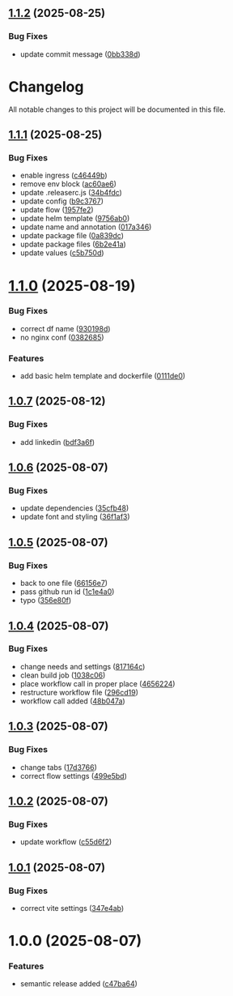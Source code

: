 ## [1.1.2](https://github.com/gkalian/site-gkalian/compare/v1.1.1...v1.1.2) (2025-08-25)


### Bug Fixes

* update commit message ([0bb338d](https://github.com/gkalian/site-gkalian/commit/0bb338d02249a6ad735856b9bb4071d459f83bd9))

# Changelog

All notable changes to this project will be documented in this file.

## [1.1.1](https://github.com/gkalian/site-gkalian/compare/v1.1.0...v1.1.1) (2025-08-25)


### Bug Fixes

* enable ingress ([c46449b](https://github.com/gkalian/site-gkalian/commit/c46449b884787f64423ec834e0bd4722df429a99))
* remove env block ([ac60ae6](https://github.com/gkalian/site-gkalian/commit/ac60ae6b14e91795ed7ff9415edf24e8bb95b1db))
* update .releaserc.js ([34b4fdc](https://github.com/gkalian/site-gkalian/commit/34b4fdc4ad81970932551f82e245ca65d4eea92b))
* update config ([b9c3767](https://github.com/gkalian/site-gkalian/commit/b9c37675b925a050bac34945662135e6dcf12ae7))
* update flow ([1957fe2](https://github.com/gkalian/site-gkalian/commit/1957fe22c57b2e181cd0b415b770a0c942230fcb))
* update helm template ([9756ab0](https://github.com/gkalian/site-gkalian/commit/9756ab0019bce5949f822f1153913181e53aa3b4))
* update name and annotation ([017a346](https://github.com/gkalian/site-gkalian/commit/017a3465a04118b04671a7ccec54b8e427c8ad67))
* update package file ([0a839dc](https://github.com/gkalian/site-gkalian/commit/0a839dc26d0d22ece162bde451d24a3dbc65b43d))
* update package files ([6b2e41a](https://github.com/gkalian/site-gkalian/commit/6b2e41a999ef6d490e9bdfe72c68e3b7a8e91e76))
* update values ([c5b750d](https://github.com/gkalian/site-gkalian/commit/c5b750db3c8d88232d82eb7645b71eafe593f9cf))

# [1.1.0](https://github.com/gkalian/site-gkalian/compare/v1.0.7...v1.1.0) (2025-08-19)


### Bug Fixes

* correct df name ([930198d](https://github.com/gkalian/site-gkalian/commit/930198def98e31ca50b80eed2a709b2114097704))
* no nginx conf ([0382685](https://github.com/gkalian/site-gkalian/commit/0382685708d0ed35ecd1cf05ebdf5d84141a35f2))


### Features

* add basic helm template and dockerfile ([0111de0](https://github.com/gkalian/site-gkalian/commit/0111de0d04b44a4d4274b8269070046f49ceb070))

## [1.0.7](https://github.com/gkalian/site-gkalian/compare/v1.0.6...v1.0.7) (2025-08-12)


### Bug Fixes

* add linkedin ([bdf3a6f](https://github.com/gkalian/site-gkalian/commit/bdf3a6f50b3679ae1032ba420c08c1b82c3e367a))

## [1.0.6](https://github.com/gkalian/site-gkalian/compare/v1.0.5...v1.0.6) (2025-08-07)


### Bug Fixes

* update dependencies ([35cfb48](https://github.com/gkalian/site-gkalian/commit/35cfb484dd734197b0d06395a1abe700569867e5))
* update font and styling ([36f1af3](https://github.com/gkalian/site-gkalian/commit/36f1af3946f1f2fe378eba8fe7ac9d4d946bd897))

## [1.0.5](https://github.com/gkalian/site-gkalian/compare/v1.0.4...v1.0.5) (2025-08-07)


### Bug Fixes

* back to one file ([66156e7](https://github.com/gkalian/site-gkalian/commit/66156e787ef2e3a020ab8ffa54fa07ad5c452927))
* pass github run id ([1c1e4a0](https://github.com/gkalian/site-gkalian/commit/1c1e4a0a6c0116dcdbfca190d506a6a6ee0ad8c0))
* typo ([356e80f](https://github.com/gkalian/site-gkalian/commit/356e80ff904bf5dde20cae963d751d197c6bf178))

## [1.0.4](https://github.com/gkalian/site-gkalian/compare/v1.0.3...v1.0.4) (2025-08-07)


### Bug Fixes

* change needs and settings ([817164c](https://github.com/gkalian/site-gkalian/commit/817164c620ead4474e4007519b385675e61837b9))
* clean build job ([1038c06](https://github.com/gkalian/site-gkalian/commit/1038c06a22eade4a358176c5e6928af4235945e4))
* place workflow call in proper place ([4656224](https://github.com/gkalian/site-gkalian/commit/4656224b065fbd69c742e04f43e87edb5aec4ace))
* restructure workflow file ([296cd19](https://github.com/gkalian/site-gkalian/commit/296cd19535048192495699961ccaf3785ef2e164))
* workflow call added ([48b047a](https://github.com/gkalian/site-gkalian/commit/48b047ace286b8ffe5c9a6ef5681b07d06919ee6))

## [1.0.3](https://github.com/gkalian/site-gkalian/compare/v1.0.2...v1.0.3) (2025-08-07)


### Bug Fixes

* change tabs ([17d3766](https://github.com/gkalian/site-gkalian/commit/17d3766d95c59d69d1c086b8857c049fd82921c9))
* correct flow settings ([499e5bd](https://github.com/gkalian/site-gkalian/commit/499e5bd8bc3eee92e19a8c2aabfb64b3582d89ba))

## [1.0.2](https://github.com/gkalian/site-gkalian/compare/v1.0.1...v1.0.2) (2025-08-07)


### Bug Fixes

* update workflow ([c55d6f2](https://github.com/gkalian/site-gkalian/commit/c55d6f2b527290913acd5de21baf7ef45a591a9e))

## [1.0.1](https://github.com/gkalian/site-gkalian/compare/v1.0.0...v1.0.1) (2025-08-07)


### Bug Fixes

* correct vite settings ([347e4ab](https://github.com/gkalian/site-gkalian/commit/347e4ab47a461453826e5baf4982d05ad3bda6a1))

# 1.0.0 (2025-08-07)


### Features

* semantic release added ([c47ba64](https://github.com/gkalian/site-gkalian/commit/c47ba64bf43de3c30084b2a772490677b00c5037))
